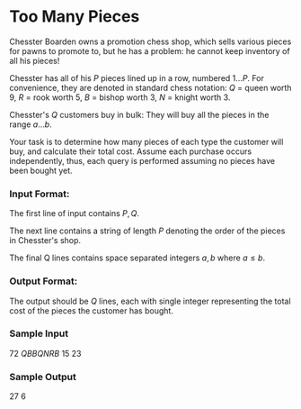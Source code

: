 # Too Many Pieces

Chesster Boarden owns a promotion chess shop, which sells various pieces for pawns to promote to, but he has a problem: he cannot keep inventory of all his pieces!

Chesster has all of his $P$ pieces lined up in a row, numbered 1...$P$. For convenience, they are denoted in standard chess notation:
$Q$ = queen worth 9, $R$ = rook worth 5, $B$ = bishop worth 3, $N$ = knight worth 3.

Chesster's $Q$ customers buy in bulk: They will buy all the pieces in the range $a ... b$.

Your task is to determine how many pieces of each type the customer will buy, and calculate their total cost. Assume each purchase occurs independently, thus, each query is performed assuming no pieces have been bought yet.

### Input Format:

The first line of input contains $P, Q$.

The next line contains a string of length $P$ denoting the order of the pieces in Chesster's shop.

The final Q lines contains space separated integers $a,b$ where $a \leq b$.

### Output Format:

The output should be $Q$ lines, each with single integer representing the total cost of the pieces the customer has bought.

### Sample Input

$7 2$
$QBBQNRB$
$1 5$
$2 3$

### Sample Output

$27$
$6$
